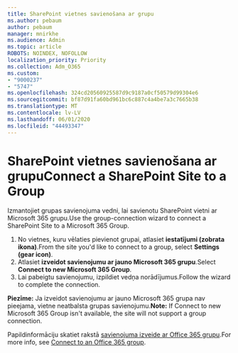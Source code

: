 ```yaml
---
title: SharePoint vietnes savienošana ar grupu
ms.author: pebaum
author: pebaum
manager: mnirkhe
ms.audience: Admin
ms.topic: article
ROBOTS: NOINDEX, NOFOLLOW
localization_priority: Priority
ms.collection: Adm_O365
ms.custom:
- "9000237"
- "5747"
ms.openlocfilehash: 324cd20560925587d9c9187a0cf50579d99304e6
ms.sourcegitcommit: bf87d91fa60bd961bc6c887c4a4be7a3c7665b38
ms.translationtype: MT
ms.contentlocale: lv-LV
ms.lasthandoff: 06/01/2020
ms.locfileid: "44493347"
---
```

# <a name="connect-a-sharepoint-site-to-a-group"></a><span data-ttu-id="3d40f-102">SharePoint vietnes savienošana ar grupu</span><span class="sxs-lookup"><span data-stu-id="3d40f-102">Connect a SharePoint Site to a Group</span></span>

<span data-ttu-id="3d40f-103">Izmantojiet grupas savienojuma vedni, lai savienotu SharePoint vietni ar Microsoft 365 grupu.</span><span class="sxs-lookup"><span data-stu-id="3d40f-103">Use the group-connection wizard to connect a SharePoint Site to a Microsoft 365 Group.</span></span>

1. <span data-ttu-id="3d40f-104">No vietnes, kuru vēlaties pievienot grupai, atlasiet **iestatījumi (zobrata ikona)**.</span><span class="sxs-lookup"><span data-stu-id="3d40f-104">From the site you'd like to connect to a group, select  **Settings (gear icon)**.</span></span>
2. <span data-ttu-id="3d40f-105">Atlasiet **izveidot savienojumu ar jauno Microsoft 365 grupu**.</span><span class="sxs-lookup"><span data-stu-id="3d40f-105">Select  **Connect to new Microsoft 365 Group**.</span></span>
3. <span data-ttu-id="3d40f-106">Lai pabeigtu savienojumu, izpildiet vedņa norādījumus.</span><span class="sxs-lookup"><span data-stu-id="3d40f-106">Follow the wizard to complete the connection.</span></span>

<span data-ttu-id="3d40f-107">**Piezīme:**  Ja izveidot savienojumu ar jauno Microsoft 365 grupa nav pieejama, vietne neatbalsta grupas savienojumu.</span><span class="sxs-lookup"><span data-stu-id="3d40f-107">**Note:**  If Connect to new Microsoft 365 Group isn't available, the site will not support a group connection.</span></span>

<span data-ttu-id="3d40f-108">Papildinformāciju skatiet rakstā [savienojuma izveide ar Office 365 grupu](https://docs.microsoft.com/sharepoint/dev/transform/modernize-connect-to-office365-group).</span><span class="sxs-lookup"><span data-stu-id="3d40f-108">For more info, see  [Connect to an Office 365 group](https://docs.microsoft.com/sharepoint/dev/transform/modernize-connect-to-office365-group).</span></span>